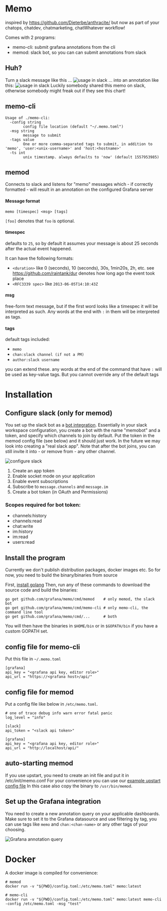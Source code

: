 # Memo

inspired by https://github.com/Dieterbe/anthracite/ but now
as part of your chatops, chatdev, chatmarketing, chatWhatever workflow!

Comes with 2 programs:

* memo-cli: submit grafana annotations from the cli
* memod: slack bot, so you can can submit annotations from slack

## Huh?

Turn a slack message like this ...
![usage in slack](./docs/img/memo-slack-screenshot.png)
... into an annotation like this:
![usage in slack](./docs/img/memo-in-grafana-from-slack.png)
Luckily somebody shared this memo on slack, otherwise somebody might freak out if they see this chart!

## memo-cli

```
Usage of ./memo-cli:
  -config string
    	config file location (default "~/.memo.toml")
  -msg string
    	message to submit
  -tags value
    	One or more comma-separated tags to submit, in addition to 'memo', 'user:<unix-username>' and 'host:<hostname>'
  -ts int
    	unix timestamp. always defaults to 'now' (default 1557953985)
```

## memod

Connects to slack and listens for "memo" messages which - if correctly formatted - will result in an annotation on the configured Grafana server

#### Message format

```
memo [timespec] <msg> [tags]
```

`[foo]` denotes that `foo` is optional.


#### timespec

defaults to `25`, so by default it assumes your message is about 25 seconds after the actual event happened.

It can have the following formats:

* `<duration>` like 0 (seconds), 10 (seconds), 30s, 1min20s, 2h, etc. see https://github.com/raintank/dur denotes how long ago the event took place
* `<RFC3339 spec>` like `2013-06-05T14:10:43Z`

#### msg

free-form text message, but if the first word looks like a timespec it will be interpreted as such.  Any words at the end with `:` in them will be interpreted as tags.

#### tags

default tags included:

* `memo`
* `chan:slack channel (if not a PM)`
* `author:slack username`

you can extend these. any words at the end of the command that have `:` will be used as key-value tags.
But you cannot override any of the default tags

# Installation

## Configure slack (only for memod)

You set up the slack bot as a [bot integration](https://api.slack.com/bot-users).
Essentially in your slack workspace configuration, you create a bot with the name "memobot" and a token, and specify which channels to join by default.
Put the token in the memod config file (see below) and it should just work.
In the future we may look into creating a "real slack app".
Note that after the bot joins, you can still invite it into - or remove from - any other channel.

![configure slack](./docs/img/memo-slack-config.png)

1. Create an app token
1. Enable socket mode on your application
1. Enable event subscriptions
1. Subscribe to `message.channels` and `message.im`
1. Create a bot token (in OAuth and Permissions)

### Scopes required for bot token:
- channels:history
- channels:read
- chat:write
- im:history
- im:read
- users:read

## Install the program

Currently we don't publish distribution packages, docker images etc.
So for now, you need to build the binary/binaries from source

First, [install golang](https://golang.org/dl/)
Then, run any of these commands to download the source code and build the binaries:

```
go get github.com/grafana/memo/cmd/memod    # only memod, the slack bot
go get github.com/grafana/memo/cmd/memo-cli # only memo-cli, the command line tool
go get github.com/grafana/memo/cmd/...      # both
```

You will then have the binaries in `$HOME/bin` or in `$GOPATH/bin` if you have a custom GOPATH set.

## config file for memo-cli

Put this file in `~/.memo.toml`

```
[grafana]
api_key = "<grafana api key, editor role>"
api_url = "https://<grafana host>/api/"
```

## config file for memod

Put a config file like below in `/etc/memo.toml`.

```
# one of trace debug info warn error fatal panic
log_level = "info"

[slack]
api_token = "<slack api token>"

[grafana]
api_key = "<grafana api key, editor role>"
api_url = "http://localhost/api/"
```

## auto-starting memod

If you use upstart, you need to create an init file and put it in /etc/init/memo.conf
For your convenience you can use our [example upstart config file](./var/upstart-memo.conf)
In this case also copy the binary to `/usr/bin/memod`.

## Set up the Grafana integration

You need to create a new annotation query on your applicable dashboards.
Make sure to set it to the Grafana datasource and use filtering by tag, you can use tags like `memo` and `chan:<chan-name>` or any other tags of your choosing.

![Grafana annotation query](./docs/img/configure-grafana-for-memo.png)

# Docker

A docker image is compiled for convenience:

```
# memod
docker run -v "${PWD}/config.toml:/etc/memo.toml" memo:latest

# memo-cli
docker run -v "${PWD}/config.toml:/etc/memo.toml" memo:latest memo-cli -config /etc/memo.toml -msg "test"
```